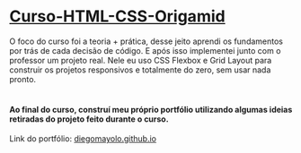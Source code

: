 # <a href="https://www.origamid.com/curso/html-e-css-para-iniciantes/">Curso-HTML-CSS-Origamid</a>

O foco do curso foi a teoria + prática, desse jeito aprendi os fundamentos por trás de cada decisão de código. E após isso implementei junto com o professor um projeto real. 
Nele eu uso CSS Flexbox e Grid Layout para construir os projetos responsivos e totalmente do zero, sem usar nada pronto.
<br><br>
<h4>Ao final do curso, construí meu próprio portfólio utilizando algumas ideias retiradas do projeto feito durante o curso.</h4>
Link do portfólio: <a href="diegomayolo.github.io">diegomayolo.github.io</a>
